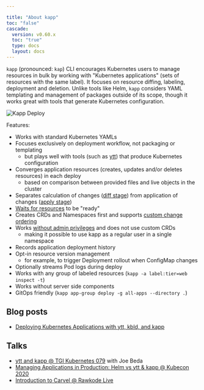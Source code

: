 ```yaml
---

title: "About kapp"
toc: "false"
cascade:
  version: v0.60.x
  toc: "true"
  type: docs
  layout: docs
---
```


`kapp` (pronounced: `kap`) CLI encourages Kubernetes users to manage resources in bulk by working with "Kubernetes applications" (sets of resources with the same label). It focuses on resource diffing, labeling, deployment and deletion. Unlike tools like Helm, `kapp` considers YAML templating and management of packages outside of its scope, though it works great with tools that generate Kubernetes configuration.

![Kapp Deploy](/images/kapp/kapp-deploy-screenshot.png)

Features:

- Works with standard Kubernetes YAMLs
- Focuses exclusively on deployment workflow, not packaging or templating
  - but plays well with tools (such as [ytt](/ytt)) that produce Kubernetes configuration
- Converges application resources (creates, updates and/or deletes resources) in each deploy
  - based on comparison between provided files and live objects in the cluster
- Separates calculation of changes ([diff stage](diff.md)) from application of changes ([apply stage](apply.md))
- [Waits for resources](apply-waiting.md) to be "ready"
- Creates CRDs and Namespaces first and supports [custom change ordering](apply-ordering.md)
- Works [without admin privileges](rbac.md) and does not use custom CRDs
  - making it possible to use kapp as a regular user in a single namespace
- Records application deployment history
- Opt-in resource version management
  - for example, to trigger Deployment rollout when ConfigMap changes
- Optionally streams Pod logs during deploy
- Works with any group of labeled resources (`kapp -a label:tier=web inspect -t`)
- Works without server side components
- GitOps friendly (`kapp app-group deploy -g all-apps --directory .`)

## Blog posts

- [Deploying Kubernetes Applications with ytt, kbld, and kapp](/blog/deploying-apps-with-ytt-kbld-kapp)

## Talks

- [ytt and kapp @ TGI Kubernetes 079](https://www.youtube.com/watch?v=CSglwNTQiYg) with Joe Beda
- [Managing Applications in Production: Helm vs ytt & kapp @ Kubecon 2020](https://www.youtube.com/watch?v=WJw1MDFMVuk)
- [Introduction to Carvel @ Rawkode Live](https://www.youtube.com/watch?v=LBCmMTofNxw)
